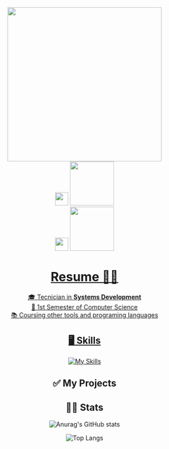 
<div id="content" align="center">
  <div id="header" align="center">
    <img src="https://i.gifer.com/WOKs.gif" width="350">
 </div>
    <div id="contacts">
<img src="https://cdn-icons-png.flaticon.com/512/174/174857.png" width="30">
      <a href="https://www.linkedin.com/in/igor-gonçalves-camillo-932039332/">
        <img src="https://img.shields.io/badge/LindkedIn-blue" width="100">
      </a><br>
<img src="https://upload.wikimedia.org/wikipedia/commons/thumb/a/a5/Instagram_icon.png/1200px-Instagram_icon.png" width="30">
<a href="https://www.instagram.com/igor.gonc.27/">
        <img src="https://img.shields.io/badge/Instagram-e106c4" width="100">
    </div>
 



# Resume 🙋‍♂️ 
🎓 Tecnician in **Systems Development**<br>
📖 1st Semester of Computer Science<br>
📚 Coursing other tools and programing languages

## 🖥️ Skills

[![My Skills](https://skillicons.dev/icons?i=js,html,css,php,mysql,git,vscode)](https://skillicons.dev)

## ✅ My Projects

## 👨‍💻 Stats

![Anurag's GitHub stats](https://github-readme-stats.vercel.app/api?username=Iglo450&show_icons=true&theme=radical)

![Top Langs](https://github-readme-stats.vercel.app/api/top-langs/?username=Iglo450&langs_count=8)
